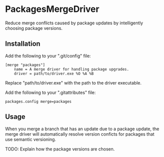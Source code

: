 # PackagesMergeDriver

Reduce merge conflicts caused by package updates by intelligently choosing package versions.

## Installation

Add the following to your ".git/config" file:

```
[merge "packages"]
	name = A merge driver for handling package upgrades.
	driver = path/to/driver.exe %O %A %B
```

Replace "path/to/driver.exe" with the path to the driver executable.

Add the following to your ".gitattributes" file:

```
packages.config merge=packages
```

## Usage

When you merge a branch that has an update due to a package update, 
the merge driver will automatically resolve version conficts 
for packages that use semantic versioning.

TODO: Explain how the package versions are chosen.

